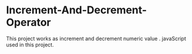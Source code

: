# Increment-And-Decrement-Operator
This project works as increment and decrement numeric value . javaScript used in this project.
